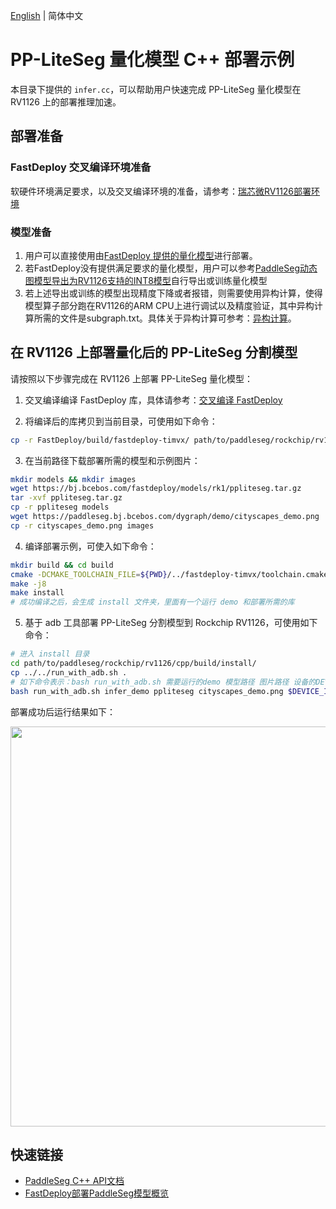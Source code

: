 [English](README.md) | 简体中文
# PP-LiteSeg 量化模型 C++ 部署示例

本目录下提供的 `infer.cc`，可以帮助用户快速完成 PP-LiteSeg 量化模型在 RV1126 上的部署推理加速。

## 部署准备
### FastDeploy 交叉编译环境准备
软硬件环境满足要求，以及交叉编译环境的准备，请参考：[瑞芯微RV1126部署环境](https://github.com/PaddlePaddle/FastDeploy/blob/develop/docs/cn/build_and_install#自行编译安装)  

### 模型准备
1. 用户可以直接使用由[FastDeploy 提供的量化模型](../README.md#瑞芯微-rv1126-支持的paddleseg模型)进行部署。
2. 若FastDeploy没有提供满足要求的量化模型，用户可以参考[PaddleSeg动态图模型导出为RV1126支持的INT8模型](../README.md#paddleseg动态图模型导出为rv1126支持的int8模型)自行导出或训练量化模型
3. 若上述导出或训练的模型出现精度下降或者报错，则需要使用异构计算，使得模型算子部分跑在RV1126的ARM CPU上进行调试以及精度验证，其中异构计算所需的文件是subgraph.txt。具体关于异构计算可参考：[异构计算](https://github.com/PaddlePaddle/FastDeploy/blob/develop/docs/cn/faq/heterogeneous_computing_on_timvx_npu.md)。

## 在 RV1126 上部署量化后的 PP-LiteSeg 分割模型
请按照以下步骤完成在 RV1126 上部署 PP-LiteSeg 量化模型：
1. 交叉编译编译 FastDeploy 库，具体请参考：[交叉编译 FastDeploy](https://github.com/PaddlePaddle/FastDeploy/blob/develop/docs/cn/build_and_install/a311d.md#基于-paddle-lite-的-fastdeploy-交叉编译库编译)

2. 将编译后的库拷贝到当前目录，可使用如下命令：
```bash
cp -r FastDeploy/build/fastdeploy-timvx/ path/to/paddleseg/rockchip/rv1126/cpp
```

3. 在当前路径下载部署所需的模型和示例图片：
```bash
mkdir models && mkdir images
wget https://bj.bcebos.com/fastdeploy/models/rk1/ppliteseg.tar.gz
tar -xvf ppliteseg.tar.gz
cp -r ppliteseg models
wget https://paddleseg.bj.bcebos.com/dygraph/demo/cityscapes_demo.png
cp -r cityscapes_demo.png images
```

4. 编译部署示例，可使入如下命令：
```bash
mkdir build && cd build
cmake -DCMAKE_TOOLCHAIN_FILE=${PWD}/../fastdeploy-timvx/toolchain.cmake -DFASTDEPLOY_INSTALL_DIR=${PWD}/../fastdeploy-timvx -DTARGET_ABI=armhf ..
make -j8
make install
# 成功编译之后，会生成 install 文件夹，里面有一个运行 demo 和部署所需的库
```

5. 基于 adb 工具部署 PP-LiteSeg 分割模型到 Rockchip RV1126，可使用如下命令：
```bash
# 进入 install 目录
cd path/to/paddleseg/rockchip/rv1126/cpp/build/install/
cp ../../run_with_adb.sh .
# 如下命令表示：bash run_with_adb.sh 需要运行的demo 模型路径 图片路径 设备的DEVICE_ID
bash run_with_adb.sh infer_demo ppliteseg cityscapes_demo.png $DEVICE_ID
```

部署成功后运行结果如下：

<img width="640" src="https://user-images.githubusercontent.com/30516196/205544166-9b2719ff-ed82-4908-b90a-095de47392e1.png">


## 快速链接
- [PaddleSeg C++ API文档](https://www.paddlepaddle.org.cn/fastdeploy-api-doc/cpp/html/namespacefastdeploy_1_1vision_1_1segmentation.html)
- [FastDeploy部署PaddleSeg模型概览](../../)
